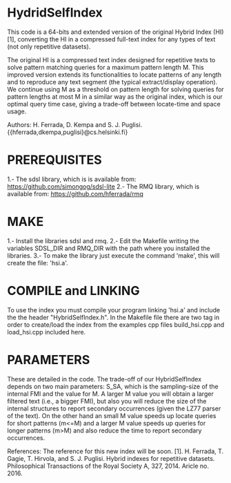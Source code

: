# HydridSelfIndex
This code is a 64-bits and extended version of the original Hybrid Index (HI) [1], converting the HI in a compressed full-text index for any types of text (not only repetitive datasets).

The original HI is a compressed text index designed for repetitive texts to solve pattern matching queries for a maximum pattern length M. This improved version extends its functionalities to locate patterns of any length and to reproduce any text segment (the typical extract/display operation). We continue using M as a threshold on pattern length for solving queries for pattern lengths at most M in a similar way as the original index, which is our optimal query time case, giving a trade-off between locate-time and space usage.

Authors: H. Ferrada, D. Kempa and S. J. Puglisi. 
{{hferrada,dkempa,puglisi}@cs.helsinki.fi}

PREREQUISITES
=============
1.- The sdsl library, which is is available from: https://github.com/simongog/sdsl-lite
2.- The RMQ library, which is available from: https://github.com/hferrada/rmq

MAKE 
======
1.- Install the libraries sdsl and rmq.
2.- Edit the Makefile writing the variables SDSL_DIR and RMQ_DIR with the path where you installed the libraries.
3.- To make the library just execute the command 'make', this will create the file: 'hsi.a'.

COMPILE and LINKING
=========================
To use the index you must compile your program linking 'hsi.a' and include the the header "HybridSelfIndex.h". In the Makefile file there are two tag in order to create/load the index from the examples cpp files build_hsi.cpp and load_hsi.cpp included here.

PARAMETERS
============
These are detailed in the code. The trade-off of our HybridSelfIndex depends on two main parameters: S_SA, which is the sampling-size of the internal FMI and the value for M. A larger M value you will obtain a larger filtered text (i.e., a bigger FMI), but also you will reduce the size of the internal structures to report secondary occurrences (given the LZ77 parser of the text). On the other hand an small M value speeds up locate queries for short patterns (m<=M) and a larger M value speeds up queries for longer patterns (m>M) and also reduce the time to report secondary occurrences.

References: The reference for this new index will be soon.
[1]. H. Ferrada, T. Gagie, T. Hirvola, and S. J. Puglisi. Hybrid indexes for repetitive datasets. Philosophical Transactions of the Royal Society A, 327, 2014. Aricle no. 2016.
